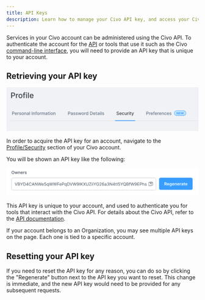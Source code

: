 ```yaml
---
title: API Keys
description: Learn how to manage your Civo API key, and access your Civo account and tools. Retrieve and reset your unique API key to unlock all Civo services and resources.
---
```


<head>
  <title>Retrieve and Reset Your Civo API Key | Civo Documentation</title>
</head>

Services in your Civo account can be administered using the Civo API. To authenticate the account for the [API](https://www.civo.com/api) or tools that use it such as the Civo [command-line interface](../overview/civo-cli.md), you will need to provide an API key that is unique to your account.

## Retrieving your API key

![Profile/security header](images/profile_security.png)

In order to acquire the API key for an account, navigate to the [Profile/Security](https://dashboard.civo.com/security) section of your Civo account.

You will be shown an API key like the following:

![API key shown on the Civo dashboard](images/api_key.png)

This API key is unique to your account, and used to authenticate you for tools that interact with the Civo API. For details about the Civo API, refer to the [API documentation](https://www.civo.com/api).

If your account belongs to an Organization, you may see multiple API keys on the page. Each one is tied to a specific account.

## Resetting your API key

If you need to reset the API key for any reason, you can do so by clicking the "Regenerate" button next to the API key you want to reset. This change is immediate, and the new API key would need to be provided for any subsequent requests.
